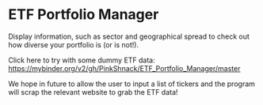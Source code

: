# ETF Portfolio Manager
Display information, such as sector and geographical spread to check out how diverse your portfolio is (or is not!). 

Click here to try with some dummy ETF data: https://mybinder.org/v2/gh/PinkShnack/ETF_Portfolio_Manager/master

We hope in future to allow the user to input a list of tickers and the program will scrap the relevant website to grab the ETF data!